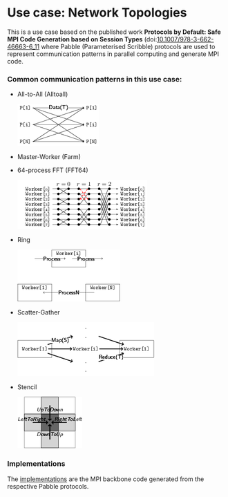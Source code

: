 Use case: Network Topologies
============================

This is a use case based on the published work
**Protocols by Default: Safe MPI Code Generation based on Session Types**
(doi:[10.1007/978-3-662-46663-6_11](http://dx.doi.org/10.1007/978-3-662-46663-6_11)
where Pabble (Parameterised Scribble) protocols are used to represent
communication patterns in parallel computing and generate MPI code.

### Common communication patterns in this use case:

 * All-to-All (Alltoall)

   ![All-to-All](Diagrams/a2a-protocol.png)
 * Master-Worker (Farm)
 * 64-process FFT (FFT64)

   ![FFT64](Diagrams/fft64-protocol.png)
 * Ring

   ![Ring](Diagrams/ring-protocol.png)
 * Scatter-Gather

   ![Scatter-Gather](Diagrams/sg-protocol.png)
 * Stencil

   ![Stencil](Diagrams/stencil-protocol.png)

### Implementations

The [implementations](Implementation) are the MPI backbone code
generated from the respective Pabble protocols.
